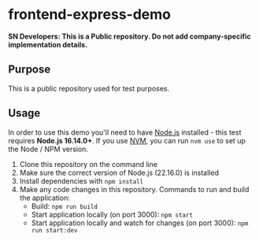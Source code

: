 # frontend-express-demo

**SN Developers: This is a Public repository. Do not add company-specific implementation details.**

## Purpose 

This is a public repository used for test purposes.

## Usage

In order to use this demo you'll need to have [Node.js](https://nodejs.org/) installed - this test requires **Node.js 16.14.0+**.
If you use [NVM](https://github.com/nvm-sh/nvm), you can run `nvm use` to set up the Node / NPM version.

1. Clone this repository on the command line
2. Make sure the correct version of Node.js (22.16.0) is installed
3. Install dependencies with ```npm install```
4. Make any code changes in this repository. Commands to run and build the application:
    - Build: ```npm run build```
    - Start application locally (on port 3000): ```npm start```
    - Start application locally and watch for changes (on port 3000): ```npm run start:dev```
